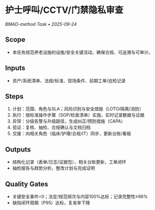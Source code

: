 # 护士呼叫/CCTV/门禁隐私审查

_BMAD-method Task • 2025-09-24_

## Scope

- 本任务规范养老设施的设施/安全关键活动，确保合规、可追溯与可审计。

## Inputs

- 资产/系统清单、法规/标准、现场条件、前期工单/巡检记录

## Steps

1. 计划：范围、角色与SLA；风险识别与安全措施（LOTO/隔离/消防）
2. 执行：按标准操作步骤（SOP/检查清单）实施，实时记录数据与证据
3. 异常：分级告警与升级路径，生成纠正/预防措施（CAPA）
4. 验证：复核、抽检、合规确认与文档归档
5. 交接：向相关角色（临床/护理/合规/IT）同步，更新台账/看板

## Outputs

- 结构化记录（表单/日志/证据包），相关台账更新，工单闭环
- 抽检报告与趋势分析，整改计划与完成证明

## Quality Gates

- 关键安全事件=0；法定/规范频次与内容100%达标；记录完整性≥98%
- 缺陷闭环周期（P95）达标，复发率下降
